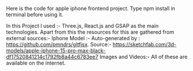 Here is the code for apple iphone frontend project. Type npm install in terminal before using it.


In this Project I used :- Three.js, React.js and GSAP as the main technologies.
Apart from this the resources for this are gathered from external sources:-
Iphone Model :- Auto-generated by : https://github.com/pmndrs/gltfjsx.
Source:- https://sketchfab.com/3d-models/apple-iphone-15-pro-max-black-df17520841214c1792fb8a44c6783ee7
Images and Videos:- All of these are available on the internet.

